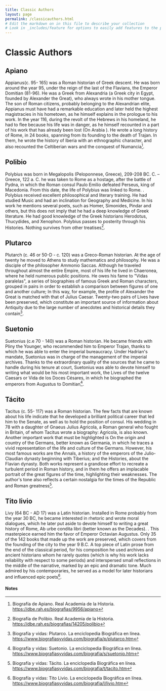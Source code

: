 ```yaml
---
title: Classic Authors
layout: page
permalink: /classicauthors.html
# Edit the markdown on in this file to describe your collection
# Look in _includes/feature for options to easily add features to the page
---
```

# Classic Authors

## Apiano
Appianus(c. 95- 165) was a Roman historian of Greek descent. He was born around the year 95, under the reign of the last of the Flavians, the Emperor Domitian (81-96). He was a Greek from Alexandria (a Greek city in Egypt, founded by Alexander the Great), who always wrote in his mother tongue. The son of Roman citizens, probably belonging to the Alexandrian elite, Appianus must have had a remarkable education and later held the highest magistracies in his hometown, as he himself explains in the prologue to his work. In the year 116, during the revolt of the Hebrews in his homeland, he had to flee because his life was in danger, as he himself recounted in a part of his work that has already been lost (On Arabia ). He wrote a long history of Rome, in 24 books, spanning from its founding to the death of Trajan. In them, he wrote the history of Iberia with an ethnographic character, and also recounted the Celtiberian wars and the conquest of Numancia[^1].

## Polibio
Polybius was born in Megalopolis (Peloponnese, Greece), 209-208 BC. C. – Greece, 122 a. C. he was taken to Rome as a hostage, after the battle of Pydna, in which the Roman consul Paulo Emilio defeated Perseus, king of Macedonia. From this date, the life of Polybius was linked to Rome. . Polybius received excellent philosophical and literary training. He had studied Music and had an inclination for Geography and Medicine. In his work he mentions several poets, such as Homer, Simonides, Pindar and others, but this does not imply that he had a deep knowledge of Greek literature. He had good knowledge of the Greek historians Herodotus, Thucydides, and Xenophon. Polybius passes to posterity through his Histories. Nothing survives from other treatises[^2].

## Plutarco
Plutarch (c. 46 or 50-D - c. 120) was a Greco-Roman historian. At the age of twenty he moved to Athens to study mathematics and philosophy. He was a disciple of the philosopher Ammonio Saccas. Although he traveled throughout almost the entire Empire, most of his life he lived in Chaeronea, where he held numerous public positions. He owes his fame to "Vidas paralelas", a series of biographies of famous Greek and Roman characters, grouped in pairs in order to establish a comparison between figures of one and another culture; In this way, for example, the profile of Alexander the Great is matched with that of Julius Caesar. Twenty-two pairs of Lives have been preserved, which constitute an important source of information about Antiquity due to the large number of anecdotes and historical details they contain[^3].

## Suetonio
Suetonius (c.e 70 - 140) was a Roman historian. He became friends with Pliny the Younger, who recommended him to Emperor Trajan, thanks to which he was able to enter the imperial bureaucracy. Under Hadrian's mandate, Suetonius was in charge of the management of the imperial archives. Thanks to the extraordinary quality of the sources that he came to handle during his tenure at court, Suetonius was able to devote himself to writing what would be his most important work, the Lives of the twelve Caesars or Vida de los Doces Césares, in which he biographed the emperors from Augustus to Domitian[^4].

## Tácito
Tacitus (c. 55- 117) was a Roman historian. The few facts that are known about his life indicate that he developed a brilliant political career that led him to the Senate, as well as to hold the position of consul. His wedding in 78 with a daughter of Gnaeus Julius Agricola, a Roman general who fought in Britain, of whom Tacitus wrote a biography: Agricola, is also known. Another important work that must be highlighted is On the origin and country of the Germans, better known as Germania, in which he traces a vivid representation of the life and culture of the Germans. However, his most famous works are the Annals, a history of the emperors of the Julio-Claudian dynasty beginning with Tiberius; and the Histories, about the Flavian dynasty. Both works represent a grandiose effort to recreate a turbulent period in Roman history, and in them he offers an implacable portrait of the great figures of the time, highlighting their weaknesses. The author's tone also reflects a certain nostalgia for the times of the Republic and Roman greatness[^5].

## Tito livio
Livy (64 BC - AD 17) was a Latin historian. Installed in Rome probably from the year 30 BC, he became interested in rhetoric and wrote moral dialogues, which he later put aside to devote himself to writing a great history of Rome, Ab urbe condita libri (better known as the Decades). . This masterpiece earned him the favor of Emperor Octavian Augustus. Only 35 of the 142 books that made up the work are preserved, which covers from the founding of the city to the year 9 B.C. A top piece of Latin prose from the end of the classical period, for his composition he used archives and ancient historians whom he rarely quotes (which is why his work lacks reliability with respect to some periods) and interspersed small reflections in the middle of the narrative, marked by an epic and dramatic tone. Much admired by his contemporaries, he served as a model for later historians and influenced epic poets[^6].


#### Notes
[^1]: Biografía de Apiano. Real Academia de la Historia. https://dbe.rah.es/biografias/9956/apiano
[^2]: Biografía de Polibio. Real Academia de la Historia. https://dbe.rah.es/biografias/14205/polibio
[^3]: Biografía y vidas: Plutarco. La enciclopedia Biográfica en línea. https://www.biografiasyvidas.com/biografia/p/plutarco.htm 
[^4]: Biografía y vidas: Suetonio. La enciclopedia Biográfica en línea. https://www.biografiasyvidas.com/biografia/s/suetonio.htm
[^5]: Biografía y vidas: Tácito. La enciclopedia Biográfica en línea. https://www.biografiasyvidas.com/biografia/t/tacito.htm
[^6]: Biografía y vidas: Tito Livio. La enciclopedia Biográfica en línea. https://www.biografiasyvidas.com/biografia/l/livio.htm 
